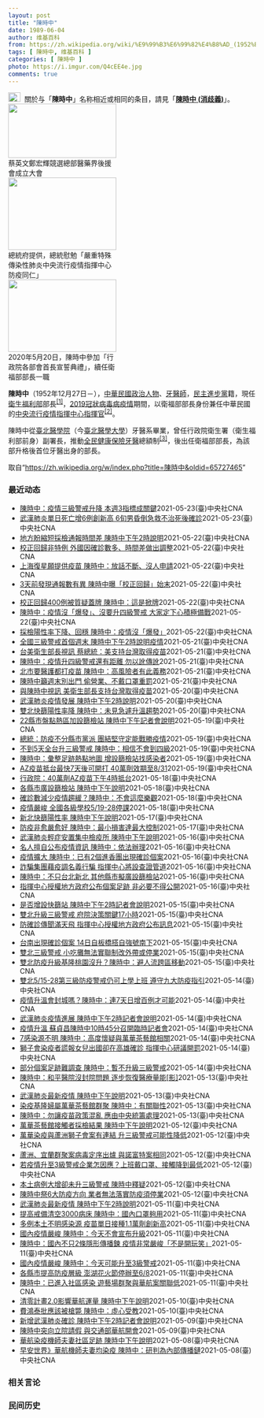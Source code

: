 ```yaml
---
layout: post
title: "陳時中"
date: 1989-06-04
author: 维基百科
from: https://zh.wikipedia.org/wiki/%E9%99%B3%E6%99%82%E4%B8%AD_(1952%E5%B9%B4)
tags: [ 陳時中, 维基百科 ]
categories: [ 陳時中 ]
photo: https://i.imgur.com/Q4cEE4e.jpg
comments: true
---
```

<div class="mw-parser-output"><div id="noteTA-54dafe5e" class="noteTA"><div class="noteTA-group"><div data-noteta-group-source="module" data-noteta-group="Medicine"></div></div></div>
<div role="note" class="hatnote navigation-not-searchable"><a href="/wiki/Wikipedia:%E6%B6%88%E6%AD%A7%E4%B9%89" title="Wikipedia:消歧义"><img alt="Disambig gray.svg" src="//upload.wikimedia.org/wikipedia/commons/thumb/5/5f/Disambig_gray.svg/25px-Disambig_gray.svg.png" decoding="async" width="25" height="19" srcset="//upload.wikimedia.org/wikipedia/commons/thumb/5/5f/Disambig_gray.svg/38px-Disambig_gray.svg.png 1.5x, //upload.wikimedia.org/wikipedia/commons/thumb/5/5f/Disambig_gray.svg/50px-Disambig_gray.svg.png 2x" data-file-width="220" data-file-height="168"></a>&nbsp;&nbsp;關於与「<b>陳時中</b>」名称相近或相同的条目，請見「<b><a href="/wiki/%E9%99%B3%E6%99%82%E4%B8%AD_(%E6%B6%88%E6%AD%A7%E7%BE%A9)" class="mw-disambig" title="陳時中 (消歧義)">陳時中 (消歧義)</a></b>」。</div>

<div class="thumb tright"><div class="thumbinner" style="width:222px;"><a href="/wiki/File:%E9%84%AD%E5%AE%8F%E8%BC%9D%E8%88%87%E9%86%AB%E6%94%BF%E4%BA%BA%E5%A3%AB%E5%90%88%E7%85%A7.jpg" class="image"><img alt="" src="//upload.wikimedia.org/wikipedia/commons/thumb/e/e0/%E9%84%AD%E5%AE%8F%E8%BC%9D%E8%88%87%E9%86%AB%E6%94%BF%E4%BA%BA%E5%A3%AB%E5%90%88%E7%85%A7.jpg/220px-%E9%84%AD%E5%AE%8F%E8%BC%9D%E8%88%87%E9%86%AB%E6%94%BF%E4%BA%BA%E5%A3%AB%E5%90%88%E7%85%A7.jpg" decoding="async" width="220" height="110" class="thumbimage" srcset="//upload.wikimedia.org/wikipedia/commons/thumb/e/e0/%E9%84%AD%E5%AE%8F%E8%BC%9D%E8%88%87%E9%86%AB%E6%94%BF%E4%BA%BA%E5%A3%AB%E5%90%88%E7%85%A7.jpg/330px-%E9%84%AD%E5%AE%8F%E8%BC%9D%E8%88%87%E9%86%AB%E6%94%BF%E4%BA%BA%E5%A3%AB%E5%90%88%E7%85%A7.jpg 1.5x, //upload.wikimedia.org/wikipedia/commons/thumb/e/e0/%E9%84%AD%E5%AE%8F%E8%BC%9D%E8%88%87%E9%86%AB%E6%94%BF%E4%BA%BA%E5%A3%AB%E5%90%88%E7%85%A7.jpg/440px-%E9%84%AD%E5%AE%8F%E8%BC%9D%E8%88%87%E9%86%AB%E6%94%BF%E4%BA%BA%E5%A3%AB%E5%90%88%E7%85%A7.jpg 2x" data-file-width="4160" data-file-height="2080"></a>  <div class="thumbcaption"><div class="magnify"><a href="/wiki/File:%E9%84%AD%E5%AE%8F%E8%BC%9D%E8%88%87%E9%86%AB%E6%94%BF%E4%BA%BA%E5%A3%AB%E5%90%88%E7%85%A7.jpg" class="internal" title="放大"></a></div>蔡英文鄭宏輝競選總部醫藥界後援會成立大會</div></div></div>
<div class="thumb tright"><div class="thumbinner" style="width:222px;"><a href="/wiki/File:02.07_%E7%B8%BD%E7%B5%B1%E6%85%B0%E5%8B%89%E3%80%8C%E5%9A%B4%E9%87%8D%E7%89%B9%E6%AE%8A%E5%82%B3%E6%9F%93%E6%80%A7%E8%82%BA%E7%82%8E%E4%B8%AD%E5%A4%AE%E6%B5%81%E8%A1%8C%E7%96%AB%E6%83%85%E6%8C%87%E6%8F%AE%E4%B8%AD%E5%BF%83%E9%98%B2%E7%96%AB%E5%90%8C%E4%BB%81%E3%80%8D_(49500116692).jpg" class="image"><img alt="" src="//upload.wikimedia.org/wikipedia/commons/thumb/9/95/02.07_%E7%B8%BD%E7%B5%B1%E6%85%B0%E5%8B%89%E3%80%8C%E5%9A%B4%E9%87%8D%E7%89%B9%E6%AE%8A%E5%82%B3%E6%9F%93%E6%80%A7%E8%82%BA%E7%82%8E%E4%B8%AD%E5%A4%AE%E6%B5%81%E8%A1%8C%E7%96%AB%E6%83%85%E6%8C%87%E6%8F%AE%E4%B8%AD%E5%BF%83%E9%98%B2%E7%96%AB%E5%90%8C%E4%BB%81%E3%80%8D_%2849500116692%29.jpg/220px-02.07_%E7%B8%BD%E7%B5%B1%E6%85%B0%E5%8B%89%E3%80%8C%E5%9A%B4%E9%87%8D%E7%89%B9%E6%AE%8A%E5%82%B3%E6%9F%93%E6%80%A7%E8%82%BA%E7%82%8E%E4%B8%AD%E5%A4%AE%E6%B5%81%E8%A1%8C%E7%96%AB%E6%83%85%E6%8C%87%E6%8F%AE%E4%B8%AD%E5%BF%83%E9%98%B2%E7%96%AB%E5%90%8C%E4%BB%81%E3%80%8D_%2849500116692%29.jpg" decoding="async" width="220" height="147" class="thumbimage" srcset="//upload.wikimedia.org/wikipedia/commons/thumb/9/95/02.07_%E7%B8%BD%E7%B5%B1%E6%85%B0%E5%8B%89%E3%80%8C%E5%9A%B4%E9%87%8D%E7%89%B9%E6%AE%8A%E5%82%B3%E6%9F%93%E6%80%A7%E8%82%BA%E7%82%8E%E4%B8%AD%E5%A4%AE%E6%B5%81%E8%A1%8C%E7%96%AB%E6%83%85%E6%8C%87%E6%8F%AE%E4%B8%AD%E5%BF%83%E9%98%B2%E7%96%AB%E5%90%8C%E4%BB%81%E3%80%8D_%2849500116692%29.jpg/330px-02.07_%E7%B8%BD%E7%B5%B1%E6%85%B0%E5%8B%89%E3%80%8C%E5%9A%B4%E9%87%8D%E7%89%B9%E6%AE%8A%E5%82%B3%E6%9F%93%E6%80%A7%E8%82%BA%E7%82%8E%E4%B8%AD%E5%A4%AE%E6%B5%81%E8%A1%8C%E7%96%AB%E6%83%85%E6%8C%87%E6%8F%AE%E4%B8%AD%E5%BF%83%E9%98%B2%E7%96%AB%E5%90%8C%E4%BB%81%E3%80%8D_%2849500116692%29.jpg 1.5x, //upload.wikimedia.org/wikipedia/commons/thumb/9/95/02.07_%E7%B8%BD%E7%B5%B1%E6%85%B0%E5%8B%89%E3%80%8C%E5%9A%B4%E9%87%8D%E7%89%B9%E6%AE%8A%E5%82%B3%E6%9F%93%E6%80%A7%E8%82%BA%E7%82%8E%E4%B8%AD%E5%A4%AE%E6%B5%81%E8%A1%8C%E7%96%AB%E6%83%85%E6%8C%87%E6%8F%AE%E4%B8%AD%E5%BF%83%E9%98%B2%E7%96%AB%E5%90%8C%E4%BB%81%E3%80%8D_%2849500116692%29.jpg/440px-02.07_%E7%B8%BD%E7%B5%B1%E6%85%B0%E5%8B%89%E3%80%8C%E5%9A%B4%E9%87%8D%E7%89%B9%E6%AE%8A%E5%82%B3%E6%9F%93%E6%80%A7%E8%82%BA%E7%82%8E%E4%B8%AD%E5%A4%AE%E6%B5%81%E8%A1%8C%E7%96%AB%E6%83%85%E6%8C%87%E6%8F%AE%E4%B8%AD%E5%BF%83%E9%98%B2%E7%96%AB%E5%90%8C%E4%BB%81%E3%80%8D_%2849500116692%29.jpg 2x" data-file-width="2048" data-file-height="1365"></a>  <div class="thumbcaption"><div class="magnify"><a href="/wiki/File:02.07_%E7%B8%BD%E7%B5%B1%E6%85%B0%E5%8B%89%E3%80%8C%E5%9A%B4%E9%87%8D%E7%89%B9%E6%AE%8A%E5%82%B3%E6%9F%93%E6%80%A7%E8%82%BA%E7%82%8E%E4%B8%AD%E5%A4%AE%E6%B5%81%E8%A1%8C%E7%96%AB%E6%83%85%E6%8C%87%E6%8F%AE%E4%B8%AD%E5%BF%83%E9%98%B2%E7%96%AB%E5%90%8C%E4%BB%81%E3%80%8D_(49500116692).jpg" class="internal" title="放大"></a></div>總統府提供，總統慰勉「嚴重特殊傳染性肺炎中央流行疫情指揮中心防疫同仁」</div></div></div>
<div class="thumb tright"><div class="thumbinner" style="width:222px;"><a href="/wiki/File:05.20_%E7%B8%BD%E7%B5%B1%E4%B8%BB%E6%8C%81%E3%80%8C%E8%A1%8C%E6%94%BF%E9%99%A2%E5%89%AF%E9%99%A2%E9%95%B7%E6%9A%A8%E5%90%84%E9%83%A8%E6%9C%83%E9%A6%96%E9%95%B7%E5%AE%A3%E8%AA%93%E5%85%B8%E7%A6%AE%E3%80%8D-%E9%99%B3%E6%99%82%E4%B8%AD.jpg" class="image"><img alt="" src="//upload.wikimedia.org/wikipedia/commons/thumb/a/aa/05.20_%E7%B8%BD%E7%B5%B1%E4%B8%BB%E6%8C%81%E3%80%8C%E8%A1%8C%E6%94%BF%E9%99%A2%E5%89%AF%E9%99%A2%E9%95%B7%E6%9A%A8%E5%90%84%E9%83%A8%E6%9C%83%E9%A6%96%E9%95%B7%E5%AE%A3%E8%AA%93%E5%85%B8%E7%A6%AE%E3%80%8D-%E9%99%B3%E6%99%82%E4%B8%AD.jpg/220px-05.20_%E7%B8%BD%E7%B5%B1%E4%B8%BB%E6%8C%81%E3%80%8C%E8%A1%8C%E6%94%BF%E9%99%A2%E5%89%AF%E9%99%A2%E9%95%B7%E6%9A%A8%E5%90%84%E9%83%A8%E6%9C%83%E9%A6%96%E9%95%B7%E5%AE%A3%E8%AA%93%E5%85%B8%E7%A6%AE%E3%80%8D-%E9%99%B3%E6%99%82%E4%B8%AD.jpg" decoding="async" width="220" height="147" class="thumbimage" srcset="//upload.wikimedia.org/wikipedia/commons/thumb/a/aa/05.20_%E7%B8%BD%E7%B5%B1%E4%B8%BB%E6%8C%81%E3%80%8C%E8%A1%8C%E6%94%BF%E9%99%A2%E5%89%AF%E9%99%A2%E9%95%B7%E6%9A%A8%E5%90%84%E9%83%A8%E6%9C%83%E9%A6%96%E9%95%B7%E5%AE%A3%E8%AA%93%E5%85%B8%E7%A6%AE%E3%80%8D-%E9%99%B3%E6%99%82%E4%B8%AD.jpg/330px-05.20_%E7%B8%BD%E7%B5%B1%E4%B8%BB%E6%8C%81%E3%80%8C%E8%A1%8C%E6%94%BF%E9%99%A2%E5%89%AF%E9%99%A2%E9%95%B7%E6%9A%A8%E5%90%84%E9%83%A8%E6%9C%83%E9%A6%96%E9%95%B7%E5%AE%A3%E8%AA%93%E5%85%B8%E7%A6%AE%E3%80%8D-%E9%99%B3%E6%99%82%E4%B8%AD.jpg 1.5x, //upload.wikimedia.org/wikipedia/commons/thumb/a/aa/05.20_%E7%B8%BD%E7%B5%B1%E4%B8%BB%E6%8C%81%E3%80%8C%E8%A1%8C%E6%94%BF%E9%99%A2%E5%89%AF%E9%99%A2%E9%95%B7%E6%9A%A8%E5%90%84%E9%83%A8%E6%9C%83%E9%A6%96%E9%95%B7%E5%AE%A3%E8%AA%93%E5%85%B8%E7%A6%AE%E3%80%8D-%E9%99%B3%E6%99%82%E4%B8%AD.jpg/440px-05.20_%E7%B8%BD%E7%B5%B1%E4%B8%BB%E6%8C%81%E3%80%8C%E8%A1%8C%E6%94%BF%E9%99%A2%E5%89%AF%E9%99%A2%E9%95%B7%E6%9A%A8%E5%90%84%E9%83%A8%E6%9C%83%E9%A6%96%E9%95%B7%E5%AE%A3%E8%AA%93%E5%85%B8%E7%A6%AE%E3%80%8D-%E9%99%B3%E6%99%82%E4%B8%AD.jpg 2x" data-file-width="2508" data-file-height="1672"></a>  <div class="thumbcaption"><div class="magnify"><a href="/wiki/File:05.20_%E7%B8%BD%E7%B5%B1%E4%B8%BB%E6%8C%81%E3%80%8C%E8%A1%8C%E6%94%BF%E9%99%A2%E5%89%AF%E9%99%A2%E9%95%B7%E6%9A%A8%E5%90%84%E9%83%A8%E6%9C%83%E9%A6%96%E9%95%B7%E5%AE%A3%E8%AA%93%E5%85%B8%E7%A6%AE%E3%80%8D-%E9%99%B3%E6%99%82%E4%B8%AD.jpg" class="internal" title="放大"></a></div>2020年5月20日，陳時中參加「行政院各部會首長宣誓典禮」，續任衛福部部長一職</div></div></div>
<p><b>陳時中</b>（1952年12月27日<span class="useeditintro" title="Template:BLP editintro">－</span>），<a href="/wiki/%E4%B8%AD%E8%8F%AF%E6%B0%91%E5%9C%8B" title="中華民國">中華民國</a><a href="/wiki/%E6%94%BF%E6%B2%BB%E4%BA%BA%E7%89%A9" title="政治人物">政治人物</a>、<a href="/wiki/%E7%89%99%E9%86%AB%E5%B8%AB" class="mw-redirect" title="牙醫師">牙醫師</a>，<a href="/wiki/%E6%B0%91%E4%B8%BB%E9%80%B2%E6%AD%A5%E9%BB%A8" title="民主進步黨">民主進步黨</a>籍，現任<a href="/wiki/%E4%B8%AD%E8%8F%AF%E6%B0%91%E5%9C%8B%E8%A1%9B%E7%94%9F%E7%A6%8F%E5%88%A9%E9%83%A8" title="中華民國衛生福利部">衛生福利部</a>部長<sup id="cite_ref-1" class="reference"><a href="#cite_note-1">[1]</a></sup>，<a href="/wiki/2019%E5%86%A0%E7%8B%80%E7%97%85%E6%AF%92%E7%97%85%E8%87%BA%E7%81%A3%E7%96%AB%E6%83%85" title="2019冠狀病毒病臺灣疫情">2019冠狀病毒病疫情</a>期間，以衛福部部長身份兼任中華民國的<a href="/wiki/%E5%9C%8B%E5%AE%B6%E8%A1%9B%E7%94%9F%E6%8C%87%E6%8F%AE%E4%B8%AD%E5%BF%83%E4%B8%AD%E5%A4%AE%E6%B5%81%E8%A1%8C%E7%96%AB%E6%83%85%E6%8C%87%E6%8F%AE%E4%B8%AD%E5%BF%83" title="國家衛生指揮中心中央流行疫情指揮中心">中央流行疫情指揮中心</a><a href="/wiki/%E6%8C%87%E6%8F%AE%E5%AE%98" title="指揮官">指揮官</a><sup id="cite_ref-2" class="reference"><a href="#cite_note-2">[2]</a></sup>。
</p><p>陳時中從<a href="/wiki/%E8%87%BA%E5%8C%97%E9%86%AB%E5%AD%B8%E9%99%A2" class="mw-redirect" title="臺北醫學院">臺北醫學院</a>（今<a href="/wiki/%E8%87%BA%E5%8C%97%E9%86%AB%E5%AD%B8%E5%A4%A7%E5%AD%B8" title="臺北醫學大學">臺北醫學大學</a>）牙醫系畢業，曾任行政院衛生署（衛生福利部前身）副署長，推動<a href="/wiki/%E5%85%A8%E6%B0%91%E5%81%A5%E5%BA%B7%E4%BF%9D%E9%9A%AA" title="全民健康保險">全民健康保險</a><a href="/wiki/%E7%89%99%E9%86%AB" title="牙醫">牙醫</a>總額制<sup id="cite_ref-3" class="reference"><a href="#cite_note-3">[3]</a></sup>，後出任衛福部部長，為該部升格後首位牙醫出身的部長。
</p>
</div><noscript><img src="//zh.wikipedia.org/wiki/Special:CentralAutoLogin/start?type=1x1" alt="" title="" width="1" height="1" style="border: none; position: absolute;"></noscript>
<div class="printfooter">取自“<a dir="ltr" href="https://zh.wikipedia.org/w/index.php?title=陳時中&amp;oldid=65727465">https://zh.wikipedia.org/w/index.php?title=陳時中&amp;oldid=65727465</a>”</div><div id="recent-news"><h3>最近动态</h3><ul><li><a href="https://nodebe4.github.io/waimei/2021-05-23/%E9%99%B3%E6%99%82%E4%B8%AD-%E7%96%AB%E6%83%85%E4%B8%89%E7%B4%9A%E8%AD%A6%E6%88%92%E5%8D%87%E9%99%8D-%E6%9C%AC%E9%80%B13%E6%8C%87%E6%A8%99%E6%88%90%E9%97%9C%E9%8D%B5" title="陳時中：疫情三級警戒升降 本週3指標成關鍵—— 國內武漢肺炎（2019冠狀病毒疾病，COVID-19）疫情升溫，全國進入第3級防疫警戒，雙北市公園多數設施暫時封閉，23日有民眾到沒有封鎖的公共區...">陳時中：疫情三級警戒升降 本週3指標成關鍵</a><time>2021-05-23</time><a class="tag">(臺)中央社CNA</a></li>
<li><a href="https://nodebe4.github.io/waimei/2021-05-23/%E6%AD%A6%E6%BC%A2%E8%82%BA%E7%82%8E%E5%96%AE%E6%97%A5%E6%AD%BB%E4%BA%A1%E5%A2%9E6%E4%BE%8B%E5%89%B5%E6%96%B0%E9%AB%98-6%E6%97%AC%E7%94%B7%E6%98%8F%E5%80%92%E6%80%A5%E6%95%91%E4%B8%8D%E6%B2%BB%E6%AD%BB%E5%BE%8C%E7%A2%BA%E8%A8%BA" title="武漢肺炎單日死亡增6例創新高 6旬男昏倒急救不治死後確診—— 台灣23日新增6例死亡個案創單日新高。疫情指揮中心指揮官陳時中23日說明，死亡個案年齡介於50多歲至80多歲，死亡日介於20日至21...">武漢肺炎單日死亡增6例創新高 6旬男昏倒急救不治死後確診</a><time>2021-05-23</time><a class="tag">(臺)中央社CNA</a></li>
<li><a href="https://nodebe4.github.io/waimei/2021-05-22/%E5%9C%B0%E6%96%B9%E7%9B%BC%E7%B8%AE%E7%9F%AD%E6%8E%A1%E6%AA%A2%E9%80%9A%E5%A0%B1%E6%99%82%E9%96%93%E5%B7%AE-%E9%99%B3%E6%99%82%E4%B8%AD%E4%B8%8B%E5%8D%882%E6%99%82%E8%AA%AA%E6%98%8E" title="地方盼縮短採檢通報時間差 陳時中下午2時說明—— 400例本土病例23日「校正回歸」至16日到21日確診數，地方盼修改現行制度，縮短採檢至公布時間差，指揮官陳時中24日下午將在記者會說明疫情相關...">地方盼縮短採檢通報時間差 陳時中下午2時說明</a><time>2021-05-22</time><a class="tag">(臺)中央社CNA</a></li>
<li><a href="https://nodebe4.github.io/waimei/2021-05-22/%E6%A0%A1%E6%AD%A3%E5%9B%9E%E6%AD%B8%E9%9D%9E%E7%89%B9%E4%BE%8B-%E5%A4%96%E5%9C%8B%E5%9B%A0%E7%A2%BA%E8%A8%BA%E6%95%B8%E5%A4%9A-%E6%99%82%E9%96%93%E5%B7%AE%E5%81%9A%E5%87%BA%E8%AA%BF%E6%95%B4" title="校正回歸非特例 外國因確診數多、時間差做出調整—— 中央流行疫情指揮中心指揮官陳時中22日宣布，有400例本土個案為校正回歸16至21日各日個案。（指揮中心提供） （中央社記者林育立柏林22日專...">校正回歸非特例 外國因確診數多、時間差做出調整</a><time>2021-05-22</time><a class="tag">(臺)中央社CNA</a></li>
<li><a href="https://nodebe4.github.io/waimei/2021-05-22/%E4%B8%8A%E6%B5%B7%E5%BE%A9%E6%98%9F%E9%A1%98%E6%8F%90%E4%BE%9B%E7%96%AB%E8%8B%97-%E9%99%B3%E6%99%82%E4%B8%AD-%E6%94%BE%E8%A9%B1%E4%B8%8D%E6%96%B7-%E6%B2%92%E4%BA%BA%E7%94%B3%E8%AB%8B" title="上海復星願提供疫苗 陳時中：放話不斷、沒人申請—— （中央社記者張茗喧台北22日電）國內武漢肺炎疫情嚴峻，和BioNTech合作的中國上海復星醫藥集團表示願意提供疫苗給台灣。指揮中心指揮官陳時中...">上海復星願提供疫苗  陳時中：放話不斷、沒人申請</a><time>2021-05-22</time><a class="tag">(臺)中央社CNA</a></li>
<li><a href="https://nodebe4.github.io/waimei/2021-05-22/3%E5%A4%A9%E5%89%8D%E7%99%BC%E7%8F%BE%E9%80%9A%E5%A0%B1%E6%95%B8%E6%9C%89%E7%95%B0-%E9%99%B3%E6%99%82%E4%B8%AD%E6%9B%9D-%E6%A0%A1%E6%AD%A3%E5%9B%9E%E6%AD%B8-%E5%A7%8B%E6%9C%AB" title="3天前發現通報數有異 陳時中曝「校正回歸」始末—— （中央社記者張茗喧台北22日電）國內今天首度出現400例校正回歸的武漢肺炎本土病例，引發網友熱議。疫情指揮中心指揮官陳時中晚間坦言，他們3天前...">3天前發現通報數有異 陳時中曝「校正回歸」始末</a><time>2021-05-22</time><a class="tag">(臺)中央社CNA</a></li>
<li><a href="https://nodebe4.github.io/waimei/2021-05-22/%E6%A0%A1%E6%AD%A3%E5%9B%9E%E6%AD%B8400%E4%BE%8B%E8%A2%AB%E8%B3%AA%E7%96%91%E8%93%8B%E7%89%8C-%E9%99%B3%E6%99%82%E4%B8%AD-%E9%80%99%E6%98%AF%E6%8E%80%E7%89%8C" title="校正回歸400例被質疑蓋牌 陳時中：這是掀牌—— 疫情指揮中心22日宣布有400例本土個案為校正回歸16至21日個案，被外界質疑「蓋牌」。指揮中心指揮官陳時中強調，這是「掀牌」，校正每日正確病例...">校正回歸400例被質疑蓋牌 陳時中：這是掀牌</a><time>2021-05-22</time><a class="tag">(臺)中央社CNA</a></li>
<li><a href="https://nodebe4.github.io/waimei/2021-05-22/%E9%99%B3%E6%99%82%E4%B8%AD-%E7%96%AB%E6%83%85%E6%B2%92-%E7%88%86%E7%99%BC-%E6%B2%92%E8%A6%81%E5%8D%87%E5%9B%9B%E7%B4%9A%E8%AD%A6%E6%88%92-%E5%A4%A7%E5%AE%B6%E5%AE%9A%E4%B8%8B%E5%BF%83%E7%A9%8D%E6%A5%B5%E5%82%99%E6%88%B0" title="陳時中：疫情沒「爆發」、沒要升四級警戒 大家定下心積極備戰—— 武漢肺炎（2019冠狀病毒疾病，COVID-19）本土疫情持續升溫，中央流行疫情指揮中心呼籲民眾週末別出門。台北街頭22日車潮減少...">陳時中：疫情沒「爆發」、沒要升四級警戒 大家定下心積極備戰</a><time>2021-05-22</time><a class="tag">(臺)中央社CNA</a></li>
<li><a href="https://nodebe4.github.io/waimei/2021-05-22/%E6%8E%A1%E6%AA%A2%E9%99%BD%E6%80%A7%E7%8E%87%E4%B8%8B%E9%99%8D-%E5%9B%9E%E7%A9%A9-%E9%99%B3%E6%99%82%E4%B8%AD-%E7%96%AB%E6%83%85%E6%B2%92-%E7%88%86%E7%99%BC" title="採檢陽性率下降、回穩 陳時中：疫情沒「爆發」—— 中央流行疫情指揮中心指揮官陳時中22日表示，目前台北市萬華區及周邊熱區篩檢陽性率都沒有再升高，這2天已經維持平穩。圖為19日萬華區剝皮寮快篩站民...">採檢陽性率下降、回穩 陳時中：疫情沒「爆發」</a><time>2021-05-22</time><a class="tag">(臺)中央社CNA</a></li>
<li><a href="https://nodebe4.github.io/waimei/2021-05-21/%E5%85%A8%E5%9C%8B%E4%B8%89%E7%B4%9A%E8%AD%A6%E6%88%92%E9%A6%96%E5%80%8B%E9%80%B1%E6%9C%AB-%E9%99%B3%E6%99%82%E4%B8%AD%E4%B8%8B%E5%8D%882%E6%99%82%E8%AA%AA%E6%98%8E%E7%96%AB%E6%83%85" title="全國三級警戒首個週末 陳時中下午2時說明疫情—— 全國升級第三級警戒後迎來第一個週末假期，陳時中21日表示，這週末對防疫具關鍵意義。（指揮中心提供） （中央社記者張茗喧台北22日電）武漢肺炎（2...">全國三級警戒首個週末 陳時中下午2時說明疫情</a><time>2021-05-21</time><a class="tag">(臺)中央社CNA</a></li>
<li><a href="https://nodebe4.github.io/waimei/2021-05-21/%E5%8F%B0%E7%BE%8E%E8%A1%9B%E7%94%9F%E9%83%A8%E9%95%B7%E8%A6%96%E8%A8%8A-%E8%94%A1%E7%B8%BD%E7%B5%B1-%E7%BE%8E%E6%94%AF%E6%8C%81%E5%8F%B0%E7%81%A3%E5%8F%96%E5%BE%97%E7%96%AB%E8%8B%97" title="台美衛生部長視訊 蔡總統：美支持台灣取得疫苗—— （中央社記者溫貴香台北21日電）美國衛生部長貝塞拉今天與衛福部長陳時中舉行視訊會議，總統蔡英文今天表示，貝塞拉表達了美國的兩點支持：支持台灣取得...">台美衛生部長視訊  蔡總統：美支持台灣取得疫苗</a><time>2021-05-21</time><a class="tag">(臺)中央社CNA</a></li>
<li><a href="https://nodebe4.github.io/waimei/2021-05-21/%E9%99%B3%E6%99%82%E4%B8%AD-%E7%96%AB%E6%83%85%E5%8D%87%E5%9B%9B%E7%B4%9A%E8%AD%A6%E6%88%92%E9%82%84%E6%9C%89%E8%B7%9D%E9%9B%A2-%E5%8B%BF%E4%BB%A5%E8%A8%9B%E5%82%B3%E8%A8%9B" title="陳時中：疫情升四級警戒還有距離 勿以訛傳訛—— 國內武漢肺炎疫情嚴峻，外界頻傳將升級第四級警戒。指揮中心指揮官陳時中21日強調，距離升級第四級還有段距離。（中央社檔案照片） （中央社記者張茗喧、...">陳時中：疫情升四級警戒還有距離 勿以訛傳訛</a><time>2021-05-21</time><a class="tag">(臺)中央社CNA</a></li>
<li><a href="https://nodebe4.github.io/waimei/2021-05-21/%E5%8C%97%E5%B8%82%E8%A6%81%E9%86%AB%E8%AD%B7%E9%83%BD%E6%89%93%E7%96%AB%E8%8B%97-%E9%99%B3%E6%99%82%E4%B8%AD-%E9%AB%98%E9%A2%A8%E9%9A%AA%E8%80%85%E6%9C%89%E6%AD%A4%E7%BE%A9%E5%8B%99" title="北市要醫護都打疫苗 陳時中：高風險者有此義務—— （中央社記者張茗喧、江慧珺台北21日電）武漢肺炎疫情嚴峻，身處疫情熱區的台北市長柯文哲昨天要求所有醫護都必須接種。疫情指揮中心指揮官陳時中今天表...">北市要醫護都打疫苗 陳時中：高風險者有此義務</a><time>2021-05-21</time><a class="tag">(臺)中央社CNA</a></li>
<li><a href="https://nodebe4.github.io/waimei/2021-05-21/%E9%99%B3%E6%99%82%E4%B8%AD%E7%B1%B2%E9%80%B1%E6%9C%AB%E5%88%A5%E5%87%BA%E9%96%80-%E5%81%B7%E7%87%9F%E6%A5%AD-%E4%B8%8D%E6%88%B4%E5%8F%A3%E7%BD%A9%E9%87%8D%E7%BD%B0" title="陳時中籲週末別出門 偷營業、不戴口罩重罰—— 武漢肺炎本土疫情嚴峻，中央流行疫情指揮中心指揮官陳時中21日呼籲民眾週末沒必要別出門。（中央社檔案照片） （中央社記者張茗喧、江慧珺台北21日電）武...">陳時中籲週末別出門 偷營業、不戴口罩重罰</a><time>2021-05-21</time><a class="tag">(臺)中央社CNA</a></li>
<li><a href="https://nodebe4.github.io/waimei/2021-05-20/%E8%88%87%E9%99%B3%E6%99%82%E4%B8%AD%E8%A6%96%E8%A8%8A-%E7%BE%8E%E8%A1%9B%E7%94%9F%E9%83%A8%E9%95%B7%E6%94%AF%E6%8C%81%E5%8F%B0%E7%81%A3%E5%8F%96%E5%BE%97%E7%96%AB%E8%8B%97" title="與陳時中視訊 美衛生部長支持台灣取得疫苗—— 美國衛生部長貝塞拉（右）20日與衛福部長陳時中（左）舉行視訊會議，雙方就疫情與全球衛生議題交換意見。（圖取自twitter.com/HHS_Glob...">與陳時中視訊 美衛生部長支持台灣取得疫苗</a><time>2021-05-20</time><a class="tag">(臺)中央社CNA</a></li>
<li><a href="https://nodebe4.github.io/waimei/2021-05-20/%E6%AD%A6%E6%BC%A2%E8%82%BA%E7%82%8E%E7%96%AB%E6%83%85%E7%99%BC%E5%B1%95-%E9%99%B3%E6%99%82%E4%B8%AD%E4%B8%8B%E5%8D%882%E6%99%82%E8%AA%AA%E6%98%8E" title="武漢肺炎疫情發展 陳時中下午2時說明—— （中央社記者張茗喧、江慧珺台北21日電）全台武漢肺炎疫情升至第3級警戒，連續數日本土確診個案數破百例，中央流行疫情指揮中心指揮官陳時中今天下午2時將召開...">武漢肺炎疫情發展 陳時中下午2時說明</a><time>2021-05-20</time><a class="tag">(臺)中央社CNA</a></li>
<li><a href="https://nodebe4.github.io/waimei/2021-05-20/%E9%9B%99%E5%8C%97%E5%BF%AB%E7%AF%A9%E9%99%BD%E6%80%A7%E7%8E%87%E9%99%8D-%E9%99%B3%E6%99%82%E4%B8%AD-%E6%9C%AA%E8%A6%8B%E6%80%A5%E9%81%BD%E5%8D%87%E6%BA%AB%E8%B6%A8%E5%8B%A2" title="雙北快篩陽性率降 陳時中：未見急遽升溫趨勢—— 疫情指揮中心指揮官陳時中20日表示，雙北市快篩站陽性率連日下降，且單日新增病例控制在200至300例，顯示疫情未見急遽升溫趨勢。圖為15日上午剝皮...">雙北快篩陽性率降 陳時中：未見急遽升溫趨勢</a><time>2021-05-20</time><a class="tag">(臺)中央社CNA</a></li>
<li><a href="https://nodebe4.github.io/waimei/2021-05-19/22%E7%B8%A3%E5%B8%82%E7%9B%A4%E9%BB%9E%E7%86%B1%E5%8D%80%E5%8A%A0%E8%A8%AD%E7%AF%A9%E6%AA%A2%E7%AB%99-%E9%99%B3%E6%99%82%E4%B8%AD%E4%B8%8B%E5%8D%88%E8%A8%98%E8%80%85%E6%9C%83%E8%AA%AA%E6%98%8E" title="22縣市盤點熱區加設篩檢站 陳時中下午記者會說明—— 中央流行疫情指揮中心指揮官陳時中20日下午將舉行記者會說明疫情相關事宜。（中央社檔案照片） （中央社記者陳婕翎台北20日電）國內武漢肺炎疫情...">22縣市盤點熱區加設篩檢站 陳時中下午記者會說明</a><time>2021-05-19</time><a class="tag">(臺)中央社CNA</a></li>
<li><a href="https://nodebe4.github.io/waimei/2021-05-19/%E7%B8%BD%E7%B5%B1-%E9%98%B2%E7%96%AB%E4%B8%8D%E5%88%86%E7%B8%A3%E5%B8%82%E9%BB%A8%E6%B4%BE-%E5%9C%98%E7%B5%90%E5%A0%85%E5%AE%88%E5%AE%9A%E8%83%BD%E6%88%B0%E5%8B%9D%E7%96%AB%E6%83%85" title="總統：防疫不分縣市黨派 團結堅守定能戰勝疫情—— 總統蔡英文（圖）19日表示，上午聽取行政院長蘇貞昌、中央疫情指揮中心指揮官陳時中報告，決定全國提升至第三級警戒，用一致標準共同防疫。（中央社檔案...">總統：防疫不分縣市黨派 團結堅守定能戰勝疫情</a><time>2021-05-19</time><a class="tag">(臺)中央社CNA</a></li>
<li><a href="https://nodebe4.github.io/waimei/2021-05-19/%E4%B8%8D%E5%88%B05%E5%A4%A9%E5%85%A8%E5%8F%B0%E5%8D%87%E4%B8%89%E7%B4%9A%E8%AD%A6%E6%88%92-%E9%99%B3%E6%99%82%E4%B8%AD-%E7%9B%B8%E4%BF%A1%E4%B8%8D%E6%9C%83%E5%88%B0%E5%9B%9B%E7%B4%9A" title="不到5天全台升三級警戒 陳時中：相信不會到四級—— 指揮官陳時中說，目前尚無升第四級防疫警戒必要，「不希望再升級，相信不會到那地步」。圖為民眾16日在永春崗公園運動，不忘戴起口罩防疫。（中央社檔...">不到5天全台升三級警戒 陳時中：相信不會到四級</a><time>2021-05-19</time><a class="tag">(臺)中央社CNA</a></li>
<li><a href="https://nodebe4.github.io/waimei/2021-05-19/%E9%99%B3%E6%99%82%E4%B8%AD-%E5%BD%99%E6%95%B4%E8%B6%B3%E8%B7%A1%E7%86%B1%E9%BB%9E%E5%9C%B0%E5%9C%96-%E5%A2%9E%E8%A8%AD%E7%AF%A9%E6%AA%A2%E7%AB%99%E6%89%BE%E6%84%9F%E6%9F%93%E8%80%85" title="陳時中：彙整足跡熱點地圖 增設篩檢站找感染者—— （中央社記者陳婕翎、江慧珺台北19日電）國內連續5天本土個案破百例，全國升3級警戒至28日，指揮中心即起將彙整足跡熱點，增設篩檢站，指揮官陳時中...">陳時中：彙整足跡熱點地圖  增設篩檢站找感染者</a><time>2021-05-19</time><a class="tag">(臺)中央社CNA</a></li>
<li><a href="https://nodebe4.github.io/waimei/2021-05-19/AZ%E7%96%AB%E8%8B%97%E6%8A%B5%E5%8F%B0%E6%9C%80%E5%BF%AB7%E5%A4%A9%E5%BE%8C%E5%8F%AF%E9%96%8B%E6%89%93-40%E8%90%AC%E5%8A%91%E6%95%88%E6%9C%9F%E8%87%B38-31" title="AZ疫苗抵台最快7天後可開打 40萬劑效期至8/31—— 40萬劑AZ疫苗預計19日下午4時抵台，指揮中心指揮官陳時中表示，最快7天內可完成檢驗封緘並開打。（中央社檔案照片） （中央社記者陳婕翎...">AZ疫苗抵台最快7天後可開打 40萬劑效期至8/31</a><time>2021-05-19</time><a class="tag">(臺)中央社CNA</a></li>
<li><a href="https://nodebe4.github.io/waimei/2021-05-18/%E8%A1%8C%E6%94%BF%E9%99%A2-40%E8%90%AC%E5%8A%91AZ%E7%96%AB%E8%8B%97%E4%B8%8B%E5%8D%884%E6%99%82%E6%8A%B5%E5%8F%B0" title="行政院：40萬劑AZ疫苗下午4時抵台—— （中央社記者賴于榛台北19日電）行政院發言人羅秉成今天表示，中央流行疫情指揮中心指揮官陳時中上午10時30分向行政院報告，台灣透過COVAX平台購買的4...">行政院：40萬劑AZ疫苗下午4時抵台</a><time>2021-05-18</time><a class="tag">(臺)中央社CNA</a></li>
<li><a href="https://nodebe4.github.io/waimei/2021-05-18/%E5%90%84%E7%B8%A3%E5%B8%82%E5%BB%A3%E8%A8%AD%E7%AF%A9%E6%AA%A2%E7%AB%99-%E9%99%B3%E6%99%82%E4%B8%AD%E4%B8%8B%E5%8D%88%E8%AA%AA%E6%98%8E" title="各縣市廣設篩檢站 陳時中下午說明—— 中央流行疫情指揮中心指揮官陳時中19日下午將舉行記者會，說明疫情相關事宜。（中央社檔案照片） （中央社記者陳婕翎台北19日電）國內320名基層醫師投入社區篩...">各縣市廣設篩檢站 陳時中下午說明</a><time>2021-05-18</time><a class="tag">(臺)中央社CNA</a></li>
<li><a href="https://nodebe4.github.io/waimei/2021-05-18/%E7%A2%BA%E8%A8%BA%E6%95%B8%E6%B8%9B%E5%B0%91%E7%96%AB%E6%83%85%E8%B6%A8%E7%B7%A9-%E9%99%B3%E6%99%82%E4%B8%AD-%E4%B8%8D%E6%9C%83%E9%80%99%E9%BA%BC%E6%A8%82%E8%A7%80" title="確診數減少疫情趨緩？陳時中：不會這麼樂觀—— 疫情指揮中心18日新增240例本土病例，比前一天少。指揮官陳時中表示，單日波動不代表疫情獲控制，未來觀察指標是篩檢陽性的絕對人數與陽性率。圖為萬華剝...">確診數減少疫情趨緩？陳時中：不會這麼樂觀</a><time>2021-05-18</time><a class="tag">(臺)中央社CNA</a></li>
<li><a href="https://nodebe4.github.io/waimei/2021-05-18/%E7%96%AB%E6%83%85%E5%9A%B4%E5%B3%BB-%E5%85%A8%E5%9C%8B%E5%90%84%E7%B4%9A%E5%AD%B8%E6%A0%A15-19-28%E5%81%9C%E8%AA%B2" title="疫情嚴峻 全國各級學校5/19-28停課—— 指揮中心指揮官陳時中宣布，19日起全國各級學校停課至28日。（中央社檔案照片） （中央社記者陳婕翎、江慧珺、許稚維台北18日電）國內武漢肺炎（201...">疫情嚴峻 全國各級學校5/19-28停課</a><time>2021-05-18</time><a class="tag">(臺)中央社CNA</a></li>
<li><a href="https://nodebe4.github.io/waimei/2021-05-17/%E6%96%B0%E5%8C%97%E5%BF%AB%E7%AF%A9%E9%99%BD%E6%80%A7%E7%8E%87-%E9%99%B3%E6%99%82%E4%B8%AD%E4%B8%8B%E5%8D%88%E8%AA%AA%E6%98%8E" title="新北快篩陽性率 陳時中下午說明—— 台北市設4處武漢肺炎（2019冠狀病毒疾病，COVID-19）快篩站，民眾15日上午前往剝皮寮快篩站接受篩檢。中央社記者吳家昇攝　110年5月15日 （中央社...">新北快篩陽性率 陳時中下午說明</a><time>2021-05-17</time><a class="tag">(臺)中央社CNA</a></li>
<li><a href="https://nodebe4.github.io/waimei/2021-05-17/%E9%98%B2%E7%96%AB%E9%9D%9E%E6%84%88%E5%9A%B4%E6%84%88%E5%A5%BD-%E9%99%B3%E6%99%82%E4%B8%AD-%E6%9C%80%E5%B0%8F%E6%90%8D%E5%AE%B3%E9%81%94%E6%9C%80%E5%A4%A7%E6%8E%A7%E5%88%B6" title="防疫非愈嚴愈好 陳時中：最小損害達最大控制—— 國內武漢肺炎疫情急遽升溫，本土案例數量大增，雙北市自15日至28日升級第3級防疫警戒，本該熱鬧不已的北市信義商圈街道，16日晚間也在民眾自律精神發...">防疫非愈嚴愈好 陳時中：最小損害達最大控制</a><time>2021-05-17</time><a class="tag">(臺)中央社CNA</a></li>
<li><a href="https://nodebe4.github.io/waimei/2021-05-16/%E6%AD%A6%E6%BC%A2%E8%82%BA%E7%82%8E%E8%BC%95%E7%97%87%E5%AE%89%E7%BD%AE%E9%9B%86%E4%B8%AD%E6%AA%A2%E7%96%AB%E6%89%80-%E9%99%B3%E6%99%82%E4%B8%AD%E4%B8%8B%E5%8D%88%E8%AA%AA%E6%98%8E" title="武漢肺炎輕症安置集中檢疫所 陳時中下午說明—— 指揮中心16日起將住院達到10天以上、不需積極治療者送到集中檢疫所，確保醫療量能。（中央社檔案照片） （中央社記者陳婕翎台北17日電）武漢肺炎本土...">武漢肺炎輕症安置集中檢疫所 陳時中下午說明</a><time>2021-05-16</time><a class="tag">(臺)中央社CNA</a></li>
<li><a href="https://nodebe4.github.io/waimei/2021-05-16/%E5%90%8D%E4%BA%BA%E6%93%85%E8%87%AA%E5%85%AC%E5%B8%83%E7%96%AB%E6%83%85%E8%B3%87%E8%A8%8A-%E9%99%B3%E6%99%82%E4%B8%AD-%E4%BE%9D%E6%B3%95%E8%BE%A6%E7%90%86" title="名人擅自公布疫情資訊 陳時中：依法辦理—— （中央社記者陳婕翎、張茗喧、張雄風台北16日電）國內武漢肺炎本土病例延燒，今天卻有多位名人在指揮中心下午2時記者會前，擅自公布疫情資訊，對此，指揮中心...">名人擅自公布疫情資訊  陳時中：依法辦理</a><time>2021-05-16</time><a class="tag">(臺)中央社CNA</a></li>
<li><a href="https://nodebe4.github.io/waimei/2021-05-16/%E7%96%AB%E6%83%85%E6%93%B4%E5%A4%A7-%E9%99%B3%E6%99%82%E4%B8%AD-%E5%B7%B2%E6%9C%892%E5%80%8B%E9%80%B2%E9%A6%99%E5%9C%98%E5%87%BA%E7%8F%BE%E7%A2%BA%E8%A8%BA%E5%80%8B%E6%A1%88" title="疫情擴大 陳時中：已有2個進香團出現確診個案—— 台灣16日新增206例本土確診病例，分布在8縣市，主要集中在雙北，萬華茶藝館相關確診人數最多。（中央社製圖） （中央社記者張茗喧、陳婕翎、張雄風...">疫情擴大 陳時中：已有2個進香團出現確診個案</a><time>2021-05-16</time><a class="tag">(臺)中央社CNA</a></li>
<li><a href="https://nodebe4.github.io/waimei/2021-05-16/%E8%A9%90%E9%A8%99%E9%9B%86%E5%9C%98%E8%97%89%E7%96%AB%E8%AA%BF%E5%90%8D%E7%BE%A9%E8%A1%8C%E9%A8%99-%E6%8C%87%E6%8F%AE%E4%B8%AD%E5%BF%83%E5%B0%87%E8%A8%AD%E6%9F%A5%E8%AD%89%E7%AE%A1%E9%81%93" title="詐騙集團藉疫調名義行騙 指揮中心將設查證管道—— （中央社記者張茗喧、陳婕翎、張雄風台北16日電）近日傳出有詐騙集團假冒疫調人員，要求回報個人資料。指揮中心指揮官陳時中今天強調會成立查證管道；副...">詐騙集團藉疫調名義行騙  指揮中心將設查證管道</a><time>2021-05-16</time><a class="tag">(臺)中央社CNA</a></li>
<li><a href="https://nodebe4.github.io/waimei/2021-05-16/%E9%99%B3%E6%99%82%E4%B8%AD-%E4%B8%8D%E5%8F%AA%E5%8F%B0%E5%8C%97%E6%96%B0%E5%8C%97-%E5%85%B6%E4%BB%96%E7%B8%A3%E5%B8%82%E6%93%AC%E5%BB%A3%E8%A8%AD%E7%AF%A9%E6%AA%A2%E7%AB%99" title="陳時中：不只台北新北 其他縣市擬廣設篩檢站—— 中央流行疫情指揮中心指揮官陳時中16日表示，未來除了雙北市將設置篩檢站，也研議在其他縣市廣設篩檢站。（中央社檔案照片） （中央社記者張茗喧、陳婕翎...">陳時中：不只台北新北 其他縣市擬廣設篩檢站</a><time>2021-05-16</time><a class="tag">(臺)中央社CNA</a></li>
<li><a href="https://nodebe4.github.io/waimei/2021-05-16/%E6%8C%87%E6%8F%AE%E4%B8%AD%E5%BF%83%E6%8E%88%E6%AC%8A%E5%9C%B0%E6%96%B9%E6%94%BF%E5%BA%9C%E5%85%AC%E5%B8%83%E5%80%8B%E6%A1%88%E8%B6%B3%E8%B7%A1-%E9%9D%9E%E5%BF%85%E8%A6%81%E4%B8%8D%E5%BE%97%E5%85%AC%E9%96%8B" title="指揮中心授權地方政府公布個案足跡 非必要不得公開—— 指揮中心指揮官陳時中16日宣布授權地方政府公布確診個案足跡，但須在基於防疫需求、有傳播風險前提下公布。圖為新竹市13日進行消毒工作。（中央社...">指揮中心授權地方政府公布個案足跡 非必要不得公開</a><time>2021-05-16</time><a class="tag">(臺)中央社CNA</a></li>
<li><a href="https://nodebe4.github.io/waimei/2021-05-15/%E6%98%AF%E5%90%A6%E5%A2%9E%E8%A8%AD%E5%BF%AB%E7%AF%A9%E7%AB%99-%E9%99%B3%E6%99%82%E4%B8%AD%E4%B8%8B%E5%8D%882%E6%99%82%E8%A8%98%E8%80%85%E6%9C%83%E8%AA%AA%E6%98%8E" title="是否增設快篩站 陳時中下午2時記者會說明—— 雙北升級第三級警戒，台北市快篩站16日湧現人潮，是否增設快篩站，指揮官陳時中下午2時將在記者會說明疫情相關事宜。（中央社檔案照片） （中央社記者陳婕...">是否增設快篩站 陳時中下午2時記者會說明</a><time>2021-05-15</time><a class="tag">(臺)中央社CNA</a></li>
<li><a href="https://nodebe4.github.io/waimei/2021-05-15/%E9%9B%99%E5%8C%97%E5%8D%87%E7%B4%9A%E4%B8%89%E7%B4%9A%E8%AD%A6%E6%88%92-%E5%BA%9C%E9%99%A2%E6%B1%BA%E7%AD%96%E9%97%9C%E9%8D%B517%E5%B0%8F%E6%99%82" title="雙北升級三級警戒 府院決策關鍵17小時—— 行政院15日舉行記者會，行政院長蘇貞昌（中）、發言人羅秉成（左2）、內政部長徐國勇（左）、衛福部長陳時中（右2）、經濟部長王美花（右）出席，會中宣布因...">雙北升級三級警戒 府院決策關鍵17小時</a><time>2021-05-15</time><a class="tag">(臺)中央社CNA</a></li>
<li><a href="https://nodebe4.github.io/waimei/2021-05-15/%E9%98%B2%E7%A2%BA%E8%A8%BA%E5%82%B3%E8%81%9E%E6%BB%BF%E5%A4%A9%E9%A3%9B-%E6%8C%87%E6%8F%AE%E4%B8%AD%E5%BF%83%E6%8E%88%E6%AC%8A%E5%9C%B0%E6%96%B9%E6%94%BF%E5%BA%9C%E5%85%AC%E5%B8%83%E8%A8%8A%E6%81%AF" title="防確診傳聞滿天飛 指揮中心授權地方政府公布訊息—— 行政院長蘇貞昌（前中）15日前往視察「嚴重特殊傳染性肺炎中央流行疫情指揮中心」，在中心指揮官陳時中（前左2）等人陪同下進入中心內，並發表談話。...">防確診傳聞滿天飛 指揮中心授權地方政府公布訊息</a><time>2021-05-15</time><a class="tag">(臺)中央社CNA</a></li>
<li><a href="https://nodebe4.github.io/waimei/2021-05-15/%E5%8F%B0%E5%8D%97%E5%87%BA%E7%8F%BE%E7%A2%BA%E8%A8%BA%E5%80%8B%E6%A1%88-14%E6%97%A5%E8%87%AA%E6%9D%BF%E6%A9%8B%E6%90%AD%E8%87%AA%E5%BC%B7%E8%99%9F%E5%8D%97%E4%B8%8B" title="台南出現確診個案 14日自板橋搭自強號南下—— 有媒體報導指出，台南出現一例武漢肺炎確診病例。指揮中心指揮官陳時中今天下午在疫情記者會證實，該個案檢驗結果剛剛出爐，確定確診，將列入明天公布的個案...">台南出現確診個案 14日自板橋搭自強號南下</a><time>2021-05-15</time><a class="tag">(臺)中央社CNA</a></li>
<li><a href="https://nodebe4.github.io/waimei/2021-05-15/%E9%9B%99%E5%8C%97%E4%B8%89%E7%B4%9A%E8%AD%A6%E6%88%92-%E5%B0%8F%E5%90%83%E6%94%A4%E7%84%A1%E6%B3%95%E5%AF%A6%E8%81%AF%E5%88%B6%E6%94%B9%E5%A4%96%E5%B8%B6%E6%88%96%E5%81%9C%E6%A5%AD" title="雙北三級警戒 小吃攤無法實聯制改外帶或停業—— 雙北即日起至5月28日升級第三級警戒，指揮中心指揮官陳時中15日表示，餐廳、小吃店都須落實實聯制，內用要有社交距離或隔板，做不到就改外帶或停業。（...">雙北三級警戒 小吃攤無法實聯制改外帶或停業</a><time>2021-05-15</time><a class="tag">(臺)中央社CNA</a></li>
<li><a href="https://nodebe4.github.io/waimei/2021-05-15/%E9%9B%99%E5%8C%97%E9%98%B2%E7%96%AB%E5%8D%87%E7%B4%9A%E5%9F%BA%E9%9A%86%E6%A1%83%E5%9C%92%E6%B2%92%E5%8D%87-%E9%99%B3%E6%99%82%E4%B8%AD-%E9%81%BF%E4%BA%BA%E6%B5%81%E8%B7%A8%E5%8D%80%E7%A7%BB%E5%8B%95" title="雙北防疫升級基隆桃園沒升？陳時中：避人流跨區移動—— 武漢肺炎疫情升溫，國立故宮博物院宣布，配合台北市政府防疫升級，北部院區15日起全面閉館。中央社記者王飛華攝　110年5月15日 （中央社記者...">雙北防疫升級基隆桃園沒升？陳時中：避人流跨區移動</a><time>2021-05-15</time><a class="tag">(臺)中央社CNA</a></li>
<li><a href="https://nodebe4.github.io/waimei/2021-05-14/%E9%9B%99%E5%8C%975-15-28%E7%AC%AC%E4%B8%89%E7%B4%9A%E9%98%B2%E7%96%AB%E8%AD%A6%E6%88%92%E4%BB%8D%E5%8F%AF%E4%B8%8A%E5%AD%B8%E4%B8%8A%E7%8F%AD-%E9%81%B5%E5%AE%88%E4%B9%9D%E5%A4%A7%E9%98%B2%E7%96%AB%E6%8C%87%E5%BC%95" title="雙北5/15-28第三級防疫警戒仍可上學上班 遵守九大防疫指引—— 中央流行疫情指揮中心指揮官陳時中15日在會中宣布，疫情升溫，台北市、新北市即日起至28日進入第三級警戒。圖為捷運站內民眾戴口罩...">雙北5/15-28第三級防疫警戒仍可上學上班 遵守九大防疫指引</a><time>2021-05-14</time><a class="tag">(臺)中央社CNA</a></li>
<li><a href="https://nodebe4.github.io/waimei/2021-05-14/%E7%96%AB%E6%83%85%E5%8D%87%E6%BA%AB%E6%9C%83%E5%B0%81%E5%9F%8E%E5%97%8E-%E9%99%B3%E6%99%82%E4%B8%AD-%E9%80%A37%E5%A4%A9%E6%97%A5%E5%A2%9E%E7%99%BE%E4%BE%8B%E6%89%8D%E5%8F%AF%E8%83%BD" title="疫情升溫會封城嗎？陳時中：連7天日增百例才可能—— 對於外界關注台灣是否可能封城。疫情指揮官陳時中15日說，所謂「封城」其實是第四級警戒人流管制的一環，目前標準是每天平均新增100例以上、連續7...">疫情升溫會封城嗎？陳時中：連7天日增百例才可能</a><time>2021-05-14</time><a class="tag">(臺)中央社CNA</a></li>
<li><a href="https://nodebe4.github.io/waimei/2021-05-14/%E6%AD%A6%E6%BC%A2%E8%82%BA%E7%82%8E%E7%96%AB%E6%83%85%E9%80%B2%E5%B1%95-%E9%99%B3%E6%99%82%E4%B8%AD%E4%B8%8B%E5%8D%882%E6%99%82%E8%A8%98%E8%80%85%E6%9C%83%E8%AA%AA%E6%98%8E" title="武漢肺炎疫情進展 陳時中下午2時記者會說明—— 中央流行疫情指揮中心指揮官陳時中下午2時將召開記者會，說明疫情及防疫相關事宜。（中央社檔案照片） （中央社記者張茗喧台北15日電）國內武漢肺炎疫情...">武漢肺炎疫情進展 陳時中下午2時記者會說明</a><time>2021-05-14</time><a class="tag">(臺)中央社CNA</a></li>
<li><a href="https://nodebe4.github.io/waimei/2021-05-14/%E7%96%AB%E6%83%85%E5%8D%87%E6%BA%AB-%E8%98%87%E8%B2%9E%E6%98%8C%E9%99%B3%E6%99%82%E4%B8%AD10%E6%99%8245%E5%88%86%E5%8F%AC%E9%96%8B%E8%87%A8%E6%99%82%E8%A8%98%E8%80%85%E6%9C%83" title="疫情升溫 蘇貞昌陳時中10時45分召開臨時記者會—— 疫情持續升溫，行政院長蘇貞昌（前左）將於今天上午10時45分與中央流行疫情指揮中心指揮官陳時中（前右）召開臨時記者會。（中央社檔案照片） （...">疫情升溫 蘇貞昌陳時中10時45分召開臨時記者會</a><time>2021-05-14</time><a class="tag">(臺)中央社CNA</a></li>
<li><a href="https://nodebe4.github.io/waimei/2021-05-14/7%E6%84%9F%E6%9F%93%E6%BA%90%E4%B8%8D%E6%98%8E-%E9%99%B3%E6%99%82%E4%B8%AD-%E9%AB%98%E5%BA%A6%E6%87%B7%E7%96%91%E8%88%87%E8%90%AC%E8%8F%AF%E8%8C%B6%E8%97%9D%E9%A4%A8%E7%9B%B8%E9%97%9C" title="7感染源不明 陳時中：高度懷疑與萬華茶藝館相關—— 中央流行疫情指揮中心14日宣布新增29例武漢肺炎本土病例，其中7例感染源不明。（中央社製圖） （中央社記者江慧珺、張茗喧14日電）中央流行疫情...">7感染源不明 陳時中：高度懷疑與萬華茶藝館相關</a><time>2021-05-14</time><a class="tag">(臺)中央社CNA</a></li>
<li><a href="https://nodebe4.github.io/waimei/2021-05-14/%E7%8D%85%E5%AD%90%E6%9C%83%E6%9F%93%E7%96%AB%E8%80%85%E8%AC%8A%E5%A0%B1%E5%A5%B3%E5%85%92%E5%87%BA%E5%9C%8B%E5%8D%BB%E5%9C%A8%E9%AB%98%E9%9B%84%E7%A2%BA%E8%A8%BA-%E6%8C%87%E6%8F%AE%E4%B8%AD%E5%BF%83%E7%A0%94%E8%AD%B0%E9%96%8B%E7%BD%B0" title="獅子會染疫者謊報女兒出國卻在高雄確診 指揮中心研議開罰—— 疫情指揮中心指揮官陳時中說，個案（案1289）為案1229女兒，案1229接受疫調時稱女兒在國外，但其實女兒住在高雄。指揮中心將研議開...">獅子會染疫者謊報女兒出國卻在高雄確診 指揮中心研議開罰</a><time>2021-05-14</time><a class="tag">(臺)中央社CNA</a></li>
<li><a href="https://nodebe4.github.io/waimei/2021-05-14/%E9%83%A8%E5%88%86%E5%80%8B%E6%A1%88%E8%B6%B3%E8%B7%A1%E9%9B%A3%E8%AA%BF%E6%9F%A5-%E9%99%B3%E6%99%82%E4%B8%AD-%E6%9A%AB%E4%B8%8D%E5%8D%87%E7%B4%9A%E4%B8%89%E7%B4%9A%E8%AD%A6%E6%88%92" title="部分個案足跡難調查 陳時中：暫不升級三級警戒—— 國內14日新增29例武漢肺炎本土病例，其中7例感染源不明。疫情指揮中心指揮官陳時中表示，由於足跡仍有疑慮待調查，暫不升級第三級警戒。圖為14日國...">部分個案足跡難調查 陳時中：暫不升級三級警戒</a><time>2021-05-14</time><a class="tag">(臺)中央社CNA</a></li>
<li><a href="https://nodebe4.github.io/waimei/2021-05-13/%E9%99%B3%E6%99%82%E4%B8%AD-%E5%92%8C%E5%B9%B3%E9%86%AB%E9%99%A2%E6%B2%92%E5%B0%81%E9%99%A2%E5%95%8F%E9%A1%8C-%E9%80%90%E6%AD%A5%E6%81%A2%E5%BE%A9%E9%86%AB%E7%99%82%E9%87%8F%E8%83%BD-%E5%BD%B1" title="陳時中：和平醫院沒封院問題 逐步恢復醫療量能[影]—— 衛生福利部長陳時中14日說，有武漢肺炎確診個案的台北市立聯合醫院和平院區沒有封院問題。圖為聯醫和平院區13日全面性清潔消毒。中央社記者鄭清...">陳時中：和平醫院沒封院問題 逐步恢復醫療量能[影]</a><time>2021-05-13</time><a class="tag">(臺)中央社CNA</a></li>
<li><a href="https://nodebe4.github.io/waimei/2021-05-13/%E6%AD%A6%E6%BC%A2%E8%82%BA%E7%82%8E%E6%9C%80%E6%96%B0%E7%96%AB%E6%83%85-%E9%99%B3%E6%99%82%E4%B8%AD%E4%B8%8B%E5%8D%88%E8%AA%AA%E6%98%8E" title="武漢肺炎最新疫情 陳時中下午說明—— （中央社記者江慧珺14日電）台北市萬華區茶藝館群聚疫情擴大，昨晚和平醫院新增2人確診，目前緊急消毒，但未封院。疫情最新狀況與圍堵策略，中央流行疫情指揮中心指...">武漢肺炎最新疫情  陳時中下午說明</a><time>2021-05-13</time><a class="tag">(臺)中央社CNA</a></li>
<li><a href="https://nodebe4.github.io/waimei/2021-05-13/%E6%9F%93%E7%96%AB%E5%9F%BA%E9%9A%86%E5%A9%A6%E5%B1%AC%E8%90%AC%E8%8F%AF%E8%8C%B6%E8%97%9D%E9%A4%A8%E7%BE%A4%E8%81%9A-%E9%99%B3%E6%99%82%E4%B8%AD-%E6%9C%89%E9%97%9C%E8%81%AF%E6%80%A7" title="染疫基隆婦屬萬華茶藝館群聚 陳時中：有關聯性—— （中央社記者陳婕翎、江慧珺、張茗喧台北13日電）萬華茶藝館相關群聚案共7人確診，遍布5家茶藝館，外傳昨天確診基隆婦人案1217曾赴萬華，恐是茶藝...">染疫基隆婦屬萬華茶藝館群聚 陳時中：有關聯性</a><time>2021-05-13</time><a class="tag">(臺)中央社CNA</a></li>
<li><a href="https://nodebe4.github.io/waimei/2021-05-13/%E9%99%B3%E6%99%82%E4%B8%AD-%E5%8B%BF%E8%AE%93%E7%96%AB%E8%8B%97%E6%94%BF%E7%AD%96%E6%B7%B7%E4%BA%82-%E6%87%89%E7%94%B1%E4%B8%AD%E5%A4%AE%E7%B5%B1%E7%B1%8C%E8%99%95%E7%90%86" title="陳時中：勿讓疫苗政策混亂 應由中央統籌處理—— 疫情升溫，各地掀起疫苗搶打潮，地方政府能否自行採購疫苗掀議論。指揮官陳時中13日表示，疫苗應由中央統籌處理。中央社記者王飛華攝 110年5月13日...">陳時中：勿讓疫苗政策混亂 應由中央統籌處理</a><time>2021-05-13</time><a class="tag">(臺)中央社CNA</a></li>
<li><a href="https://nodebe4.github.io/waimei/2021-05-12/%E8%90%AC%E8%8F%AF%E8%8C%B6%E8%97%9D%E9%A4%A8%E6%8E%A5%E8%A7%B8%E8%80%85%E6%8E%A1%E6%AA%A2%E7%B5%90%E6%9E%9C-%E9%99%B3%E6%99%82%E4%B8%AD%E4%B8%8B%E5%8D%88%E8%AA%AA%E6%98%8E" title="萬華茶藝館接觸者採檢結果 陳時中下午說明—— 台北市12日下午舉行防疫記者會，副市長黃珊珊表示，接到指揮中心通報萬華「鴻達茶藝館」（圖）等2處茶室員工確診後，已啟動全區消毒。中央社記者張皓安攝　...">萬華茶藝館接觸者採檢結果 陳時中下午說明</a><time>2021-05-12</time><a class="tag">(臺)中央社CNA</a></li>
<li><a href="https://nodebe4.github.io/waimei/2021-05-12/%E8%90%AC%E8%8F%AF%E6%9F%93%E7%96%AB%E8%88%87%E8%98%86%E6%B4%B2%E7%8D%85%E5%AD%90%E6%9C%83%E6%A1%88%E6%9C%89%E9%80%A3%E7%B5%90-%E5%8D%87%E4%B8%89%E7%B4%9A%E8%AD%A6%E6%88%92%E5%8F%AF%E8%83%BD%E6%80%A7%E9%99%8D%E4%BD%8E" title="萬華染疫與蘆洲獅子會案有連結 升三級警戒可能性降低—— 指揮中心12日公布國內新增16例本土武漢肺炎確診。（中央社製圖） （中央社記者張茗喧台北13日電）中央流行疫情指揮中心指揮官陳時中今天證實...">萬華染疫與蘆洲獅子會案有連結 升三級警戒可能性降低</a><time>2021-05-12</time><a class="tag">(臺)中央社CNA</a></li>
<li><a href="https://nodebe4.github.io/waimei/2021-05-12/%E8%98%86%E6%B4%B2-%E5%AE%9C%E8%98%AD%E7%BE%A4%E8%81%9A%E6%A1%88%E7%97%85%E6%AF%92%E5%AE%9A%E5%BA%8F%E5%87%BA%E7%88%90-%E8%88%87%E8%AB%BE%E5%AF%8C%E7%89%B9%E6%A1%88%E7%9B%B8%E5%90%8C" title="蘆洲、宜蘭群聚案病毒定序出爐 與諾富特案相同—— 指揮中心12日公布國內新增16例本土武漢肺炎確診。（中央社製圖） （中央社記者張茗喧台北13日電）指揮中心指揮官陳時中今天指出，蘆洲、宜蘭群聚案...">蘆洲、宜蘭群聚案病毒定序出爐 與諾富特案相同</a><time>2021-05-12</time><a class="tag">(臺)中央社CNA</a></li>
<li><a href="https://nodebe4.github.io/waimei/2021-05-12/%E8%8B%A5%E7%96%AB%E6%83%85%E5%8D%87%E8%87%B33%E7%B4%9A%E8%AD%A6%E6%88%92%E4%BC%81%E6%A5%AD%E6%80%8E%E5%9B%A0%E6%87%89-%E4%B8%8A%E7%8F%AD%E6%88%B4%E5%8F%A3%E7%BD%A9-%E6%8E%A5%E8%A7%B8%E9%99%8D%E5%88%B0%E6%9C%80%E4%BD%8E" title="若疫情升至3級警戒企業怎因應？上班戴口罩、接觸降到最低—— （中央社記者張茗喧、陳婕翎、江慧珺台北12日電）國內本土病例大增，隨時可能進入第三級警戒，公司行號及早因應，指揮中心指揮官陳時中說，屆...">若疫情升至3級警戒企業怎因應？上班戴口罩、接觸降到最低</a><time>2021-05-12</time><a class="tag">(臺)中央社CNA</a></li>
<li><a href="https://nodebe4.github.io/waimei/2021-05-12/%E6%9C%AC%E5%9C%9F%E7%97%85%E4%BE%8B%E5%A4%A7%E5%A2%9E%E5%8D%BB%E6%9C%AA%E5%8D%87%E4%B8%89%E7%B4%9A%E8%AD%A6%E6%88%92-%E9%99%B3%E6%99%82%E4%B8%AD%E9%87%8B%E7%96%91" title="本土病例大增卻未升三級警戒 陳時中釋疑—— 指揮中心11日發布COVID-19疫情警戒標準及因應事項。（指揮中心提供） （中央社記者張茗喧、陳婕翎、江慧珺台北12日電）國內再增16例本土病例，是...">本土病例大增卻未升三級警戒 陳時中釋疑</a><time>2021-05-12</time><a class="tag">(臺)中央社CNA</a></li>
<li><a href="https://nodebe4.github.io/waimei/2021-05-12/%E9%99%B3%E6%99%82%E4%B8%AD%E7%A5%AD6%E5%A4%A7%E9%98%B2%E7%96%AB%E6%96%B9%E5%90%91-%E6%A5%AD%E8%80%85%E7%84%A1%E6%B3%95%E8%90%BD%E5%AF%A6%E9%98%B2%E7%96%AB%E9%A0%88%E5%81%9C%E6%A5%AD" title="陳時中祭6大防疫方向 業者無法落實防疫須停業—— （中央社記者張茗喧、陳婕翎、江慧珺台北12日電）國內本土疫情擴大，指揮中心指揮官陳時中今天下午公布6大防疫方向，除了加強採檢通報、匡列接觸者，全...">陳時中祭6大防疫方向 業者無法落實防疫須停業</a><time>2021-05-12</time><a class="tag">(臺)中央社CNA</a></li>
<li><a href="https://nodebe4.github.io/waimei/2021-05-11/%E6%AD%A6%E6%BC%A2%E8%82%BA%E7%82%8E%E6%9C%80%E6%96%B0%E7%96%AB%E6%83%85-%E9%99%B3%E6%99%82%E4%B8%AD%E4%B8%8B%E5%8D%882%E6%99%82%E8%AA%AA%E6%98%8E" title="武漢肺炎最新疫情 陳時中下午2時說明—— 台灣11日新增感染源不明武漢肺炎本土個案，疫情警戒至第2級。12日疫情警戒再升，指揮官陳時中將於下午2時記者會說明。（中央社檔案照片） （中央社記者江慧...">武漢肺炎最新疫情 陳時中下午2時說明</a><time>2021-05-11</time><a class="tag">(臺)中央社CNA</a></li>
<li><a href="https://nodebe4.github.io/waimei/2021-05-11/%E6%8F%90%E9%AB%98%E6%88%92%E5%82%99%E6%B8%85%E7%A9%BA3000%E7%97%85%E5%BA%8A-%E9%99%B3%E6%99%82%E4%B8%AD-%E5%9C%8B%E5%85%A7%E5%8F%A3%E7%BD%A9%E5%A4%A0%E7%94%A8" title="提高戒備清空3000病床 陳時中：國內口罩夠用—— 衛福部長陳時中（左）、疾管署長周志浩（右）12日赴立法院衛環委員會報告備詢，陳時中表示疫情嚴峻，大家口罩要戴好。中央社記者鄭清元攝 110年5...">提高戒備清空3000病床 陳時中：國內口罩夠用</a><time>2021-05-11</time><a class="tag">(臺)中央社CNA</a></li>
<li><a href="https://nodebe4.github.io/waimei/2021-05-11/%E5%A4%9A%E4%BE%8B%E6%9C%AC%E5%9C%9F%E4%B8%8D%E6%98%8E%E6%84%9F%E6%9F%93%E6%BA%90-%E7%96%AB%E8%8B%97%E5%96%AE%E6%97%A5%E6%8E%A5%E7%A8%AE1.1%E8%90%AC%E5%8A%91%E5%89%B5%E6%96%B0%E9%AB%98" title="多例本土不明感染源 疫苗單日接種1.1萬劑創新高—— 中央流行疫情指揮中心指揮官陳時中12日說，11日疫苗接種約1.1萬劑。自3月22日開打來單日最高施打數。（中央社檔案照片） （中央社記者陳婕...">多例本土不明感染源 疫苗單日接種1.1萬劑創新高</a><time>2021-05-11</time><a class="tag">(臺)中央社CNA</a></li>
<li><a href="https://nodebe4.github.io/waimei/2021-05-11/%E5%9C%8B%E5%85%A7%E7%96%AB%E6%83%85%E5%9A%B4%E5%B3%BB-%E9%99%B3%E6%99%82%E4%B8%AD-%E4%BB%8A%E5%A4%A9%E4%B8%8D%E6%9C%83%E5%AE%A3%E5%B8%83%E5%8D%87%E7%B4%9A" title="國內疫情嚴峻 陳時中：今天不會宣布升級—— 衛福部長陳時中（中）12日赴立法院社會福利及衛生環境委員會進行專案報告並備詢，他受訪表示，疫情已經非常嚴峻，全民應提高警覺。中央社記者鄭清元攝 110...">國內疫情嚴峻 陳時中：今天不會宣布升級</a><time>2021-05-11</time><a class="tag">(臺)中央社CNA</a></li>
<li><a href="https://nodebe4.github.io/waimei/2021-05-11/%E9%99%B3%E6%99%82%E4%B8%AD-%E5%9C%8B%E5%85%A7%E4%B8%8D%E5%8F%AA2%E6%A2%9D%E9%9A%B1%E5%BD%A2%E5%82%B3%E6%92%AD%E9%8D%8A-%E7%96%AB%E6%83%85%E9%9D%9E%E5%B8%B8%E5%9A%B4%E5%B3%BB-%E4%B8%8D%E6%98%AF%E9%96%8B%E7%8E%A9%E7%AC%91" title="陳時中：國內不只2條隱形傳播鍊 疫情非常嚴峻「不是開玩笑」—— 新北與宜蘭11日分別出現不明感染源武漢肺炎個案，指揮中心指揮官陳時中12日表示，國內現在不只有2條隱形傳播鏈，疫情已非常嚴峻，「這...">陳時中：國內不只2條隱形傳播鍊 疫情非常嚴峻「不是開玩笑」</a><time>2021-05-11</time><a class="tag">(臺)中央社CNA</a></li>
<li><a href="https://nodebe4.github.io/waimei/2021-05-11/%E5%9C%8B%E5%85%A7%E7%96%AB%E6%83%85%E5%9A%B4%E5%B3%BB-%E9%99%B3%E6%99%82%E4%B8%AD-%E4%BB%8A%E5%A4%A9%E5%8F%AF%E8%83%BD%E5%8D%87%E8%87%B33%E7%B4%9A%E8%AD%A6%E6%88%92" title="國內疫情嚴峻 陳時中：今天可能升至3級警戒—— 國內11日進入社區感染階段，指揮中心指揮官陳時中表示，國內疫情非常嚴峻，12日可能進入第3級警戒，停止室內5人以上聚會。（中央社檔案照片） （中央...">國內疫情嚴峻 陳時中：今天可能升至3級警戒</a><time>2021-05-11</time><a class="tag">(臺)中央社CNA</a></li>
<li><a href="https://nodebe4.github.io/waimei/2021-05-11/%E5%90%84%E7%B8%A3%E5%B8%82%E6%8F%90%E9%AB%98%E9%98%B2%E7%96%AB%E5%B1%A4%E7%B4%9A-%E6%BE%8E%E6%B9%96%E8%8A%B1%E7%81%AB%E7%AF%80%E5%81%9C%E8%BE%A6%E8%87%B36-8" title="各縣市提高防疫層級 澎湖花火節停辦至6/8—— （中央社台北11日綜合報導）中央流行疫情指揮中心指揮官陳時中今天宣布國內已進入社區感染階段，各縣市提高防疫層級，近期大型集會活動紛紛取消，澎湖國際...">各縣市提高防疫層級  澎湖花火節停辦至6/8</a><time>2021-05-11</time><a class="tag">(臺)中央社CNA</a></li>
<li><a href="https://nodebe4.github.io/waimei/2021-05-11/%E9%99%B3%E6%99%82%E4%B8%AD-%E5%B7%B2%E9%80%B2%E5%85%A5%E7%A4%BE%E5%8D%80%E6%84%9F%E6%9F%93-%E9%81%8A%E8%97%9D%E5%A0%B4%E7%BE%A4%E8%81%9A%E8%88%87%E8%8F%AF%E8%88%AA%E6%A1%88%E9%97%9C%E8%81%AF%E4%BD%8E" title="陳時中：已進入社區感染 遊藝場群聚與華航案關聯低—— 中央流行疫情指揮中心指揮官陳時中11日說，國內已進入社區感染階段。（中央社檔案照片） （中央社記者陳婕翎、江慧珺台北11日電）中央流行疫情指...">陳時中：已進入社區感染 遊藝場群聚與華航案關聯低</a><time>2021-05-11</time><a class="tag">(臺)中央社CNA</a></li>
<li><a href="https://nodebe4.github.io/waimei/2021-05-10/%E6%B8%85%E9%9B%B6%E8%A8%88%E7%95%AB2.0%E5%BD%B1%E9%9F%BF%E8%8F%AF%E8%88%AA%E9%81%8B%E9%87%8F-%E9%99%B3%E6%99%82%E4%B8%AD%E4%B8%8B%E5%8D%88%E8%AA%AA%E6%98%8E" title="清零計畫2.0影響華航運量 陳時中下午說明—— 華航諾富特群聚疫情擴大，華航將陸續停飛14天。指揮官陳時中11日下午2時舉行記者會說明相關事宜。（中央社檔案照片） （中央社記者江慧珺台北11日電...">清零計畫2.0影響華航運量 陳時中下午說明</a><time>2021-05-10</time><a class="tag">(臺)中央社CNA</a></li>
<li><a href="https://nodebe4.github.io/waimei/2021-05-10/%E8%B2%BB%E9%B4%BB%E6%B3%B0%E6%89%B9%E6%87%89%E8%A9%B2%E8%A2%AB%E6%A7%8D%E6%96%83-%E9%99%B3%E6%99%82%E4%B8%AD-%E8%99%9B%E5%BF%83%E5%8F%97%E6%95%99" title="費鴻泰批應該被槍斃 陳時中：虛心受教—— 諾富特飯店染疫事件延燒，國民黨立法院黨團總召費鴻泰（右2）、書記長鄭麗文（左2）及國民黨籍桃園區域立委萬美玲（左）、呂玉玲（右）10日在立法院舉行記者會...">費鴻泰批應該被槍斃 陳時中：虛心受教</a><time>2021-05-10</time><a class="tag">(臺)中央社CNA</a></li>
<li><a href="https://nodebe4.github.io/waimei/2021-05-09/%E6%96%B0%E5%A2%9E%E6%AD%A6%E6%BC%A2%E8%82%BA%E7%82%8E%E7%A2%BA%E8%A8%BA-%E9%99%B3%E6%99%82%E4%B8%AD%E4%B8%8B%E5%8D%882%E6%99%82%E8%A8%98%E8%80%85%E6%9C%83%E8%AA%AA%E6%98%8E" title="新增武漢肺炎確診 陳時中下午2時記者會說明—— 中央流行疫情指揮中心10日說，指揮官陳時中下午2時舉行記者會，說明疫情及防疫因應作為等事宜。（中央社檔案照片） （中央社記者陳婕翎台北10日電）中...">新增武漢肺炎確診 陳時中下午2時記者會說明</a><time>2021-05-09</time><a class="tag">(臺)中央社CNA</a></li>
<li><a href="https://nodebe4.github.io/waimei/2021-05-09/%E9%99%B3%E6%99%82%E4%B8%AD%E7%AA%81%E5%90%91%E7%AB%8B%E9%99%A2%E8%AB%8B%E5%81%87-%E8%88%87%E4%BA%A4%E9%80%9A%E9%83%A8%E8%8F%AF%E8%88%AA%E9%96%8B%E6%9C%83" title="陳時中突向立院請假 與交通部華航開會—— 原訂列席備詢的衛生福利部長陳時中10日上午突然向立法院社環委員會請假，召集交通部、華航等單位開會。（中央社檔案照片） （中央社記者江慧珺台北10日電）原...">陳時中突向立院請假 與交通部華航開會</a><time>2021-05-09</time><a class="tag">(臺)中央社CNA</a></li>
<li><a href="https://nodebe4.github.io/waimei/2021-05-08/%E8%8F%AF%E8%88%AA%E6%9F%93%E7%96%AB%E6%A9%9F%E5%B8%AB%E5%A4%AB%E5%A6%BB%E7%A4%BE%E5%8D%80%E8%B6%B3%E8%B7%A1-%E9%99%B3%E6%99%82%E4%B8%AD%E4%B8%8B%E5%8D%88%E8%AA%AA%E6%98%8E" title="華航染疫機師夫妻社區足跡 陳時中下午說明—— 華航諾富特案8日新增1名機師及其妻子染疫，初步疫調掌握染疫妻子5日曾赴內湖富邦銀行，指揮中心指揮官陳時中9日下午將說明2人較詳細足跡等相關防疫作為。...">華航染疫機師夫妻社區足跡  陳時中下午說明</a><time>2021-05-08</time><a class="tag">(臺)中央社CNA</a></li>
<li><a href="https://nodebe4.github.io/waimei/2021-05-08/%E6%97%A9%E5%AE%89%E4%B8%96%E7%95%8C-%E8%8F%AF%E8%88%AA%E6%A9%9F%E5%B8%AB%E5%A4%AB%E5%A6%BB%E5%9D%87%E6%9F%93%E7%96%AB-%E9%99%B3%E6%99%82%E4%B8%AD-%E7%A0%94%E5%88%A4%E7%82%BA%E5%85%A7%E9%83%A8%E5%82%B3%E6%92%AD%E9%8F%88" title="早安世界》華航機師夫妻均染疫 陳時中：研判為內部傳播鏈—— 中央流行疫情指揮中心8日說，華航諾富特案新增2人確診（案1183、案1184），1例本土、1例感染源待釐清，全案累計31人確診。（中央...">早安世界》華航機師夫妻均染疫 陳時中：研判為內部傳播鏈</a><time>2021-05-08</time><a class="tag">(臺)中央社CNA</a></li>
</ul></div><div id="open-opinion"><h3>相关言论</h3><ul></ul></div><div id="mjls-record"><h3>民间历史</h3><ul></ul></div>